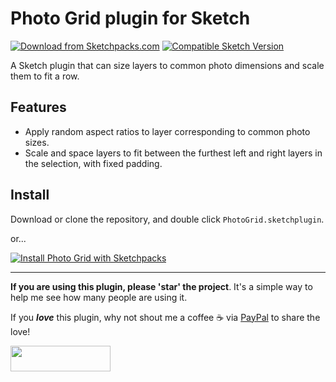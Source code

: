 # Photo Grid plugin for Sketch
[![Download from Sketchpacks.com](https://badges.sketchpacks.com/plugins/com.gilesperry.photo-grid/version.svg)](https://api.sketchpacks.com/v1/plugins/com.gilesperry.photo-grid/download) [![Compatible Sketch Version](https://badges.sketchpacks.com/plugins/com.gilesperry.photo-grid/compatibility.svg)](https://sketchpacks.com/perrysmotors/photo-grid)

A Sketch plugin that can size layers to common photo dimensions and scale them to fit a row.

## Features
- Apply random aspect ratios to layer corresponding to common photo sizes.
- Scale and space layers to fit between the furthest left and right layers in the selection, with fixed padding.

## Install
Download or clone the repository, and double click `PhotoGrid.sketchplugin`.

or...

[![Install Photo Grid with Sketchpacks](http://sketchpacks-com.s3.amazonaws.com/assets/badges/sketchpacks-badge-install.png "Install Photo Grid with Sketchpacks")](https://sketchpacks.com/perrysmotors/photo-grid/install)

---

**If you are using this plugin, please 'star' the project**. It's a simple way to help me see how many people are using it.

If you ***love*** this plugin, why not shout me a coffee ☕️ via [PayPal](https://www.paypal.me/perrysmotors/2) to share the love!

<a href="https://www.paypal.me/perrysmotors/2">
  <img width="160" height="41" src="https://user-images.githubusercontent.com/12557727/39295119-7e115bca-4935-11e8-9fe9-802d667ac22c.png" >
</a>
